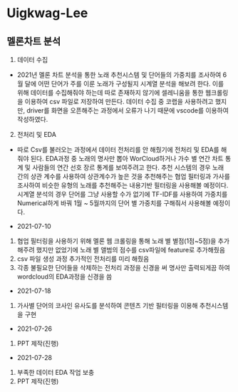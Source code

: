 # Uigkwag-Lee

## 멜론차트 분석

1. 데이터 수집
 - 2021년 멜론 차트 분석을 통한 노래 추천시스템 및 단어들의 가중치를 조사하여 6월 달에 어떤 단어가 주를 이룬 노래가 구성될지 시계열 분석을 해보려 한다. 이를 위해 데이터를 수집해줘야 하는데 따로 존재하지 않기에 셀레니움을 통한 웹크롤링을 이용하여 csv 파일로 저장하여 만든다. 데이터 수집 중 코랩을 사용하려고 했지만,  driver를 화면을 오픈해주는 과정에서 오류가 나기 때문에 vscode를 이용하여 작성하였다.




2. 전처리 및 EDA
 - 따로 Csv를 불러오는 과정에서 데이터 전처리를 안 해줬기에 전처리 및 EDA를 해줘야 된다. EDA과정 중 노래의 명사만 뽑아 WorCloud하거나 가수 별 연간 차트 통계 및 사람들의 연간 선호 장르 통계를 보여주려고 한다. 추천 시스템의 경우 노래 간의 상관 계수를 사용하여 상관계수가 높은 것을 추천해주는 협업 필터링과 가사를 조사하여 비슷한 유형의 노래를 추천해주는 내용기반 필터링을 사용해볼 예정이다. 시계열 분석의 경우 단어를 그냥 사용할 수가 없기에 TF-IDF를 사용하여 가중치를 Numerical하게 바꿔 1월 ~ 5월까지의 단어 별 가중치를 구해줘서 사용해볼 예정이다.


- 2021-07-10
 1. 협업 필터링을 사용하기 위해 멜론 웹 크롤링을 통해 노래 별 별점(1점~5점)을 추가해주려 했지만 없었기에 노래 별 앨범의 점수를 csv파일에 feature로 추가해줬음
 2. csv 파일 생성 과정 추가적인 전처리를 미리 해줬음
 3. 각종 불필요한 단어들을 삭제하는 전처리 과정을 신경을 써 명사만 출력되게끔 하여 wordcloud의 EDA과정을 신경을 씀

- 2021-07-18
 1. 가사별 단어의 코사인 유사도를 분석하여 콘텐츠 기반 필터링을 이용해 추천시스템을 구현

- 2021-07-26
 1. PPT 제작(진행)

- 2021-07-28
 1. 부족한 데이터 EDA 작업 보충
 2. PPT 제작(진행)

